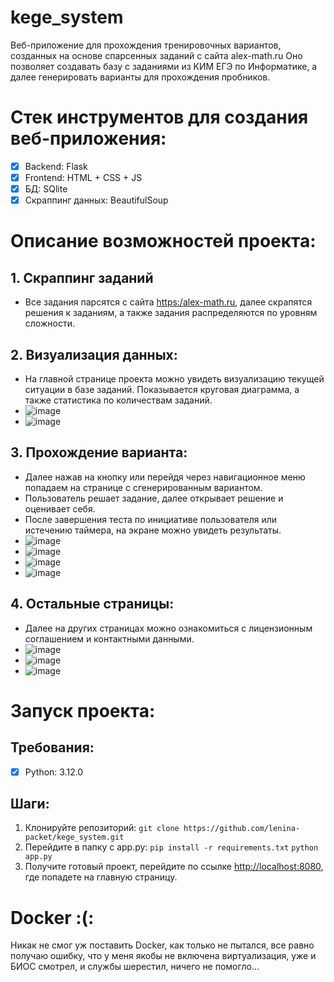 # kege_system
Веб-приложение для прохождения тренировочных вариантов, созданных на основе спарсенных заданий с сайта alex-math.ru
Оно позволяет создавать базу с заданиями из КИМ ЕГЭ по Информатике, а далее генерировать варианты для прохождения пробников.

# Стек инструментов для создания веб-приложения:
- [x] Backend: Flask
- [x] Frontend: HTML + CSS + JS
- [x] БД: SQlite
- [x] Скраппинг данных: BeautifulSoup

# Описание возможностей проекта:
## 1. Скраппинг заданий
- Все задания парсятся с сайта <https:/alex-math.ru>, далее скрапятся решения к заданиям, а также задания распределяются по уровням сложности.


## 2. Визуализация данных:
- На главной странице проекта можно увидеть визуализацию текущей ситуации в базе заданий. Показывается круговая диаграмма, а также статистика по количествам заданий.
- ![image](https://github.com/user-attachments/assets/36b38d9d-be81-4ad4-adae-00514d974719)
- ![image](https://github.com/user-attachments/assets/d69c0713-3afc-4e2b-b2f8-861507170f9d)

## 3. Прохождение варианта:
- Далее нажав на кнопку или перейдя через навигационное меню попадаем на странице с сгенерированным вариантом.
- Пользователь решает задание, далее открывает решение и оценивает себя.
- После завершения теста по инициативе пользователя или истечению таймера, на экране можно увидеть результаты.
- ![image](https://github.com/user-attachments/assets/857e2d45-0763-4733-bc03-d65f68fd3c18)
- ![image](https://github.com/user-attachments/assets/45b4400b-a4c2-4841-9d1d-6d4807483910)
- ![image](https://github.com/user-attachments/assets/ea4e83a2-7a0a-485e-99a4-fcc575cbd78e)
- ![image](https://github.com/user-attachments/assets/4aab8fe8-2723-4bf1-96cf-486255548fd7)

## 4. Остальные страницы:
- Далее на других страницах можно ознакомиться с лицензионным соглашением и контактными данными.
- ![image](https://github.com/user-attachments/assets/b9fc4854-15b7-4f30-9abc-7f5303713120)
- ![image](https://github.com/user-attachments/assets/87fb18ae-1540-4f21-8b04-dcd55630fcc0)
- ![image](https://github.com/user-attachments/assets/50f872df-38bb-4922-8e82-7221d6f96c61)

# Запуск проекта:

## Требования:
- [x] Python: 3.12.0

## Шаги:

1. Клонируйте репозиторий: `git clone https://github.com/lenina-packet/kege_system.git`
2. Перейдите в папку с app.py: 
  `pip install -r requirements.txt`
  `python app.py`
3. Получите готовый проект, перейдите по ссылке <http://localhost:8080>, где попадете на главную страницу.

# Docker :(:
Никак не смог уж поставить Docker, как только не пытался, все равно получаю ошибку, что у меня якобы не включена виртуализация, уже и БИОС смотрел, и службы шерестил, ничего не помогло...
